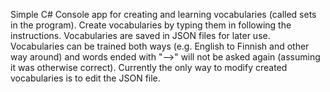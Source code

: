 Simple C# Console app for creating and learning vocabularies (called sets in the program). Create vocabularies by typing them in following the instructions. Vocabularies are saved in JSON files for later use. Vocabularies can be trained both ways (e.g. English to Finnish and other way around) and words ended with "-->" will not be asked again (assuming it was otherwise correct). Currently the only way to modify created vocabularies is to edit the JSON file.
